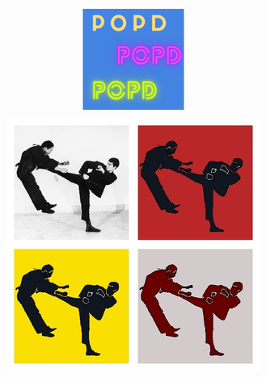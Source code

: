 <p align="center">
  <img width="200" height="200" src="https://github.com/vijishmadhavan/PoPd/blob/master/Images/Colorful%20Pop%20Art%20Teen%20Magazine%20Cover.png">
</p>


<p align="center"><img src="https://github.com/vijishmadhavan/PoPd/blob/master/Images/bbbbb.jpg?raw=true"/></p>

